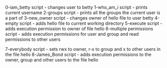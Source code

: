 0-iam_betty script - changes user to betty
1-who_am_i script - prints current username
2-groups script - prints all the groups the current user is a part of
3-new_owner script - changes owner of hello file to user betty
4-empty script - adds hello file to current working directory
5-execute script - adds execution permission to owner of file hello
6-multiple permissions script - adds execution permissions for user and group and read permissions to other users

7-everybody script - sets rwx to owner, r-x to group and x to other users in the file hello
8-James_Bond script - adds execution permissions to the owner, group and other users to the file hello
